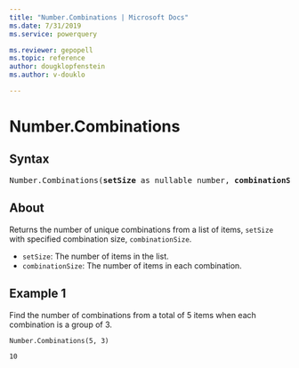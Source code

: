 ```yaml
---
title: "Number.Combinations | Microsoft Docs"
ms.date: 7/31/2019
ms.service: powerquery

ms.reviewer: gepopell
ms.topic: reference
author: dougklopfenstein
ms.author: v-douklo

---
```

# Number.Combinations

## Syntax

<pre>
Number.Combinations(<b>setSize</b> as nullable number, <b>combinationSize</b> as nullable number) as nullable number
</pre>
  
## About  
Returns the number of unique combinations from a list of items, `setSize` with specified combination size, `combinationSize`. <ul> <li><code>setSize</code>: The number of items in the list.</li> <li><code>combinationSize</code>: The number of items in each combination.</li> </ul> 

## Example 1
Find the number of combinations from a total of 5 items when each combination is a group of 3.

```powerquery-m
Number.Combinations(5, 3)
```

`10`
